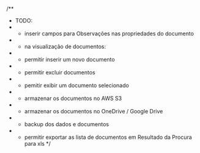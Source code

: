 /** 
* TODO:
* - inserir campos para Observações nas propriedades do documento
* - na visualização de documentos:
*    - permitir inserir um novo documento
*    - permitir excluir documentos
*    - pemitir exibir um documento selecionado
* - armazenar os documentos no AWS S3
* - armazenar os documentos no OneDrive / Google Drive
* - backup dos dados e documentos
* - permitir exportar as lista de documentos em Resultado da Procura para xls
*/


